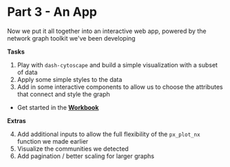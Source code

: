 # Part 3 - An App

Now we put it all together into an interactive web app, powered by the network graph toolkit we've been developing 

**Tasks**

1. Play with `dash-cytoscape` and build a simple visualization with a subset of data
2. Apply some simple styles to the data
2. Add in some interactive components to allow us to choose the attributes that connect and style the graph

* Get started in the [**Workbook**](https://github.dev/lucasdurand/network-graph-tutorial/blob/develop/Part%203%20-%20An%20App/Workbook.ipynb)


**Extras**

4. Add additional inputs to allow the full flexibility of the `px_plot_nx` function we made earlier
4. Visualize the communities we detected
5. Add pagination / better scaling for larger graphs